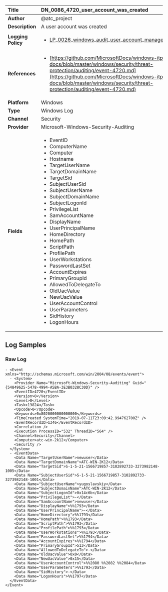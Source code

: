 | Title              | DN_0086_4720_user_account_was_created       |
|:-------------------|:------------------|
| **Author**         | @atc_project        |
| **Description**    | A user account was created |
| **Logging Policy** | <ul><li>[LP_0026_windows_audit_user_account_management](../Logging_Policies/LP_0026_windows_audit_user_account_management.md)</li></ul> |
| **References**     | <ul><li>[https://github.com/MicrosoftDocs/windows-itpro-docs/blob/master/windows/security/threat-protection/auditing/event-4720.md](https://github.com/MicrosoftDocs/windows-itpro-docs/blob/master/windows/security/threat-protection/auditing/event-4720.md)</li></ul> |
| **Platform**       | Windows    |
| **Type**           | Windows Log        |
| **Channel**        | Security     |
| **Provider**       | Microsoft-Windows-Security-Auditing    |
| **Fields**         | <ul><li>EventID</li><li>ComputerName</li><li>Computer</li><li>Hostname</li><li>TargetUserName</li><li>TargetDomainName</li><li>TargetSid</li><li>SubjectUserSid</li><li>SubjectUserName</li><li>SubjectDomainName</li><li>SubjectLogonId</li><li>PrivilegeList</li><li>SamAccountName</li><li>DisplayName</li><li>UserPrincipalName</li><li>HomeDirectory</li><li>HomePath</li><li>ScriptPath</li><li>ProfilePath</li><li>UserWorkstations</li><li>PasswordLastSet</li><li>AccountExpires</li><li>PrimaryGroupId</li><li>AllowedToDelegateTo</li><li>OldUacValue</li><li>NewUacValue</li><li>UserAccountControl</li><li>UserParameters</li><li>SidHistory</li><li>LogonHours</li></ul> |


## Log Samples

### Raw Log

```
- <Event xmlns="http://schemas.microsoft.com/win/2004/08/events/event">
  - <System>
    <Provider Name="Microsoft-Windows-Security-Auditing" Guid="{54849625-5478-4994-A5BA-3E3B0328C30D}" /> 
    <EventID>4720</EventID> 
    <Version>0</Version> 
    <Level>0</Level> 
    <Task>13824</Task> 
    <Opcode>0</Opcode> 
    <Keywords>0x8020000000000000</Keywords> 
    <TimeCreated SystemTime="2019-07-11T23:09:42.994762700Z" /> 
    <EventRecordID>1346</EventRecordID> 
    <Correlation /> 
    <Execution ProcessID="532" ThreadID="564" /> 
    <Channel>Security</Channel> 
    <Computer>atc-win-2k12</Computer> 
    <Security /> 
  </System>
  - <EventData>
    <Data Name="TargetUserName">newuser</Data> 
    <Data Name="TargetDomainName">ATC-WIN-2K12</Data> 
    <Data Name="TargetSid">S-1-5-21-1566719857-3102892733-3273982148-1005</Data> 
    <Data Name="SubjectUserSid">S-1-5-21-1566719857-3102892733-3273982148-1001</Data> 
    <Data Name="SubjectUserName">yugoslavskiy</Data> 
    <Data Name="SubjectDomainName">ATC-WIN-2K12</Data> 
    <Data Name="SubjectLogonId">0x14c6b</Data> 
    <Data Name="PrivilegeList">-</Data> 
    <Data Name="SamAccountName">newuser</Data> 
    <Data Name="DisplayName">%%1793</Data> 
    <Data Name="UserPrincipalName">-</Data> 
    <Data Name="HomeDirectory">%%1793</Data> 
    <Data Name="HomePath">%%1793</Data> 
    <Data Name="ScriptPath">%%1793</Data> 
    <Data Name="ProfilePath">%%1793</Data> 
    <Data Name="UserWorkstations">%%1793</Data> 
    <Data Name="PasswordLastSet">%%1794</Data> 
    <Data Name="AccountExpires">%%1794</Data> 
    <Data Name="PrimaryGroupId">513</Data> 
    <Data Name="AllowedToDelegateTo">-</Data> 
    <Data Name="OldUacValue">0x0</Data> 
    <Data Name="NewUacValue">0x15</Data> 
    <Data Name="UserAccountControl">%%2080 %%2082 %%2084</Data> 
    <Data Name="UserParameters">%%1793</Data> 
    <Data Name="SidHistory">-</Data> 
    <Data Name="LogonHours">%%1797</Data> 
  </EventData>
</Event>
```




